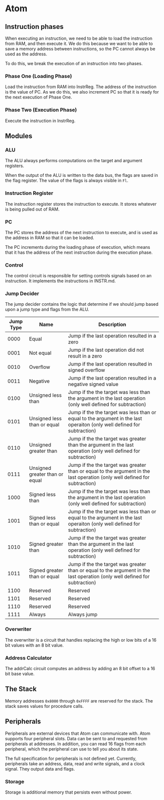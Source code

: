 # Atom
## Instruction phases
When executing an instruction, we need to be able to load the instruction from RAM, and then execute it. We do this
because we want to be able to save a memory address between instructions, so the PC cannot always be used as the
address.

To do this, we break the execution of an instruction into two phases.

### Phase One (Loading Phase)
Load the instruction from RAM into InstrReg. The address of the instruction is the value of PC. As we do this, we also
increment PC so that it is ready for the next execution of Phase One.

### Phase Two (Execution Phase)
Execute the instruction in InstrReg.

## Modules
### ALU
The ALU always performs computations on the target and argument registers.

When the output of the ALU is written to the data bus, the flags are saved in the flag register. The value of the flags
is always visible in `Fl`.

### Instruction Register
The instruction register stores the instruction to execute. It stores whatever is being pulled out of RAM.

### PC
The PC stores the address of the next instruction to execute, and is used as the address in RAM so that it can be
loaded.

The PC increments during the loading phase of execution, which means that it has the address of the next instruction
during the execution phase.

### Control
The control circuit is responsible for setting controls signals based on an instruction. It implements the instructions
in INSTR.md.

### Jump Decider
The jump decider contains the logic that determine if we should jump based upon a jump type and flags from the ALU.

| Jump Type | Name                           | Description |
| --------- | ------------------------------ | --- |
| 0000      | Equal                          | Jump if the last operation resulted in a zero |
| 0001      | Not equal                      | Jump if the last operation did not result in a zero |
| 0010      | Overflow                       | Jump if the last operation resulted in signed overflow |
| 0011      | Negative                       | Jump if the last operation resulted in a negative signed value |
| 0100      | Unsigned less than             | Jump if the the target was less than the argument in the last operation (only well defined for subtraction) |
| 0101      | Unsigned less than or equal    | Jump if the the target was less than or equal to the argument in the last operaiton (only well defined for subtraction) |
| 0110      | Unsigned greater than          | Jump if the the target was greater than the argument in the last operation (only well defined for subtraction) |
| 0111      | Unsigned greater than or equal | Jump if the the target was greater than or equal to the argument in the last operation (only well defined for subtraction) |
| 1000      | Signed less than               | Jump if the the target was less than the argument in the last operation (only well defined for subtraction) |
| 1001      | Signed less than or equal      | Jump if the the target was less than or equal to the argument in the last operaiton (only well defined for subtraction) |
| 1010      | Signed greater than            | Jump if the the target was greater than the argument in the last operation (only well defined for subtraction) |
| 1011      | Signed greater than or equal   | Jump if the the target was greater than or equal to the argument in the last operation (only well defined for subtraction) |
| 1100      | Reserved                       | Reserved |
| 1101      | Reserved                       | Reserved |
| 1110      | Reserved                       | Reserved |
| 1111      | Always                         | Always jump |

### Overwriter
The overwriter is a circuit that handles replacing the high or low bits of a 16 bit values with an 8 bit value.

### Address Calculator
The addrCalc circuit computes an address by adding an 8 bit offset to a 16 bit base value.

## The Stack
Memory addresses `0x8000` through `0xFFFF` are reserved for the stack. The stack saves values for procedure calls.

## Peripherals
Peripherals are external devices that Atom can communicate with. Atom supports four peripheral slots. Data can be sent
to and requested from peripherals at addresses. In addition, you can read 16 flags from each peripheral, which the
peripheral can use to tell you about its state.

The full specification for peripherals is not defined yet. Currently, peripherals take an address, data, read and write
signals, and a clock signal. They output data and flags.

### Storage
Storage is additional memory that persists even without power.

